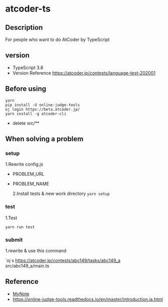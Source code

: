 # atcoder-ts

## Description

For people who want to do AtCoder by TypeScript

## version

- TypeScript 3.8
- Version Reference https://atcoder.jp/contests/language-test-202001

## Before using

```
yarn
pip install -U online-judge-tools
oj login https://beta.atcoder.jp/
yarn install -g atcoder-cli
```

- delete src/\*\*

## When solving a problem

### setup

1.Rewrite config.js

- PROBLEM_URL
- PROBLEM_NAME

  2.Install tests & new work directory
  `yarn setup`

### test

1.Test

`yarn run test`

### submit

1.rewrite & use this command

`oj s https://atcoder.jp/contests/abc149/tasks/abc149_a src/abc149_a/main.ts

## Reference

- [MyNote](https://scrapbox.io/kii-cafe/setup_AtCoder)
- https://online-judge-tools.readthedocs.io/en/master/introduction.ja.html
